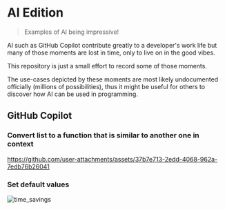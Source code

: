# AI Edition

> Examples of AI being impressive!

AI such as GitHub Copilot contribute greatly to a developer's work life but many of those moments are lost in time, only to live on in the good vibes.

This repository is just a small effort to record some of those moments.

The use-cases depicted by these moments are most likely undocumented officially (millions of possibilities), thus it might be useful for others to discover how AI can be used in programming.



## GitHub Copilot

### Convert list to a function that is similar to another one in context

https://github.com/user-attachments/assets/37b7e713-2edd-4068-962a-7edb76b26041

### Set default values

![time_savings](https://github.com/user-attachments/assets/a728c1f0-6eb1-4b29-b3ee-be0839b9be60)


